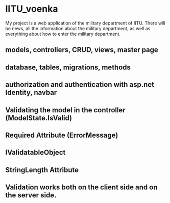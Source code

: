 # IITU_voenka
My project is a web application of the military department of IITU. There will be news, all the information about the military department, as well as everything about how to enter the military department.

models, controllers, CRUD, views, master page
-----------------------------------------------------------------
database, tables, migrations, methods
-----------------------------------------------------------------
authorization and authentication with asp.net Identity, navbar
-----------------------------------------------------------------
Validating the model in the controller (ModelState.IsValid)
-----------------------------------------------------------------
Required Attribute (ErrorMessage)
-----------------------------------------------------------------
IValidatableObject
-----------------------------------------------------------------
StringLength Attribute
-----------------------------------------------------------------
Validation works both on the client side and on the server side.
-----------------------------------------------------------------
